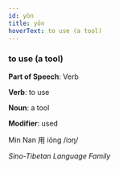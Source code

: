 ```yaml
---
id: yön
title: yön
hoverText: to use (a tool)
---
```


### to use (a tool)

**Part of Speech**: Verb

**Verb**: to use

**Noun**: a tool

**Modifier**: used

Min Nan 用 iōng /iɔŋ/

*Sino-Tibetan Language Family*